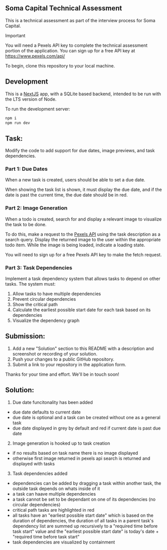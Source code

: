 ## Soma Capital Technical Assessment

This is a technical assessment as part of the interview process for Soma Capital.

> [!IMPORTANT]  
> You will need a Pexels API key to complete the technical assessment portion of the application. You can sign up for a free API key at https://www.pexels.com/api/  

To begin, clone this repository to your local machine.

## Development

This is a [NextJS](https://nextjs.org) app, with a SQLite based backend, intended to be run with the LTS version of Node.

To run the development server:

```bash
npm i
npm run dev
```

## Task:

Modify the code to add support for due dates, image previews, and task dependencies.

### Part 1: Due Dates 

When a new task is created, users should be able to set a due date.

When showing the task list is shown, it must display the due date, and if the date is past the current time, the due date should be in red.

### Part 2: Image Generation 

When a todo is created, search for and display a relevant image to visualize the task to be done. 

To do this, make a request to the [Pexels API](https://www.pexels.com/api/) using the task description as a search query. Display the returned image to the user within the appropriate todo item. While the image is being loaded, indicate a loading state.

You will need to sign up for a free Pexels API key to make the fetch request. 

### Part 3: Task Dependencies

Implement a task dependency system that allows tasks to depend on other tasks. The system must:

1. Allow tasks to have multiple dependencies
2. Prevent circular dependencies
3. Show the critical path
4. Calculate the earliest possible start date for each task based on its dependencies
5. Visualize the dependency graph

## Submission:

1. Add a new "Solution" section to this README with a description and screenshot or recording of your solution. 
2. Push your changes to a public GitHub repository.
3. Submit a link to your repository in the application form.

Thanks for your time and effort. We'll be in touch soon!


## Solution:

1. Due date funcitonality has been added
- due date defaults to current date
- due date is optional and a task can be created without one as a general task
- due date displayed in grey by default and red if current date is past due date

2. Image generation is hooked up to task creation
- if no results based on task name there is no image displayed
- otherwise first image returned in pexels api search is returned and displayed with tasks

3. Task dependencies added
- dependencies can be added by dragging a task within another task, the outside task depends on whats inside of it
- a task can haave multiple dependencies
- a task cannot be set to be dependant on one of its dependencies (no circular dependencies)
- critical path tasks are highlighted in red
- all tasks have an "earliest possible start date" which is based on the duration of dependencies, the duration of all tasks in a parent task's dependency list are summed up recursively to a "required time before task start" value and the "earliest possible start date" is today's date + "required time before task start"
- task dependencies are visualized by containment
